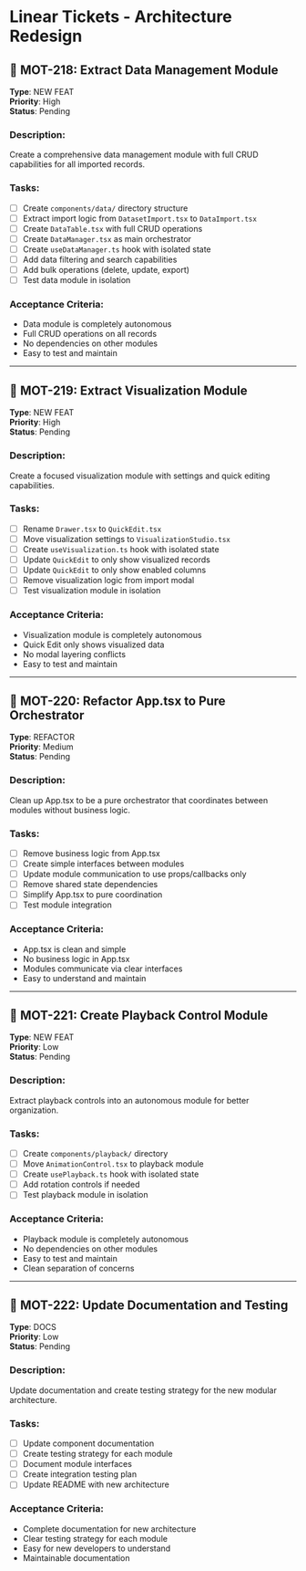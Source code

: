 # Linear Tickets - Architecture Redesign

## 🎯 **MOT-218: Extract Data Management Module**
**Type**: NEW FEAT  
**Priority**: High  
**Status**: Pending  

### Description:
Create a comprehensive data management module with full CRUD capabilities for all imported records.

### Tasks:
- [ ] Create `components/data/` directory structure
- [ ] Extract import logic from `DatasetImport.tsx` to `DataImport.tsx`
- [ ] Create `DataTable.tsx` with full CRUD operations
- [ ] Create `DataManager.tsx` as main orchestrator
- [ ] Create `useDataManager.ts` hook with isolated state
- [ ] Add data filtering and search capabilities
- [ ] Add bulk operations (delete, update, export)
- [ ] Test data module in isolation

### Acceptance Criteria:
- Data module is completely autonomous
- Full CRUD operations on all records
- No dependencies on other modules
- Easy to test and maintain

---

## 🎯 **MOT-219: Extract Visualization Module**
**Type**: NEW FEAT  
**Priority**: High  
**Status**: Pending  

### Description:
Create a focused visualization module with settings and quick editing capabilities.

### Tasks:
- [ ] Rename `Drawer.tsx` to `QuickEdit.tsx`
- [ ] Move visualization settings to `VisualizationStudio.tsx`
- [ ] Create `useVisualization.ts` hook with isolated state
- [ ] Update `QuickEdit` to only show visualized records
- [ ] Update `QuickEdit` to only show enabled columns
- [ ] Remove visualization logic from import modal
- [ ] Test visualization module in isolation

### Acceptance Criteria:
- Visualization module is completely autonomous
- Quick Edit only shows visualized data
- No modal layering conflicts
- Easy to test and maintain

---

## 🎯 **MOT-220: Refactor App.tsx to Pure Orchestrator**
**Type**: REFACTOR  
**Priority**: Medium  
**Status**: Pending  

### Description:
Clean up App.tsx to be a pure orchestrator that coordinates between modules without business logic.

### Tasks:
- [ ] Remove business logic from App.tsx
- [ ] Create simple interfaces between modules
- [ ] Update module communication to use props/callbacks only
- [ ] Remove shared state dependencies
- [ ] Simplify App.tsx to pure coordination
- [ ] Test module integration

### Acceptance Criteria:
- App.tsx is clean and simple
- No business logic in App.tsx
- Modules communicate via clear interfaces
- Easy to understand and maintain

---

## 🎯 **MOT-221: Create Playback Control Module**
**Type**: NEW FEAT  
**Priority**: Low  
**Status**: Pending  

### Description:
Extract playback controls into an autonomous module for better organization.

### Tasks:
- [ ] Create `components/playback/` directory
- [ ] Move `AnimationControl.tsx` to playback module
- [ ] Create `usePlayback.ts` hook with isolated state
- [ ] Add rotation controls if needed
- [ ] Test playback module in isolation

### Acceptance Criteria:
- Playback module is completely autonomous
- No dependencies on other modules
- Easy to test and maintain
- Clean separation of concerns

---

## 🎯 **MOT-222: Update Documentation and Testing**
**Type**: DOCS  
**Priority**: Low  
**Status**: Pending  

### Description:
Update documentation and create testing strategy for the new modular architecture.

### Tasks:
- [ ] Update component documentation
- [ ] Create testing strategy for each module
- [ ] Document module interfaces
- [ ] Create integration testing plan
- [ ] Update README with new architecture

### Acceptance Criteria:
- Complete documentation for new architecture
- Clear testing strategy for each module
- Easy for new developers to understand
- Maintainable documentation
